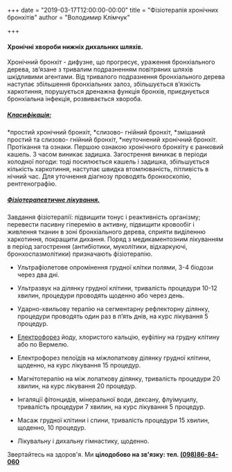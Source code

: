 +++
date = "2019-03-17T12:00:00-00:00"
title = "Фізіотерапія хронічних бронхітів"
author = "Володимир Клімчук"

+++

#### Хронічні хвороби нижніх дихальних шляхів.
 Хронічний бронхіт - дифузне, що прогресує, ураження бронхіального дерева, зв’язане з тривалим подразненням повітряних шляхів шкідливими агентами.
Від тривалого подразнення бронхіального дерева наступає збільшення бронхіальних залоз, збільшується в’язкість харкотиння, порушується  дренажна функція бронхів, приєднується бронхіальна інфекція, розвивається хвороба.

##### [Класифікація:](https://uk.wikipedia.org/wiki/%D0%9C%D0%9A%D0%A5-10:_%D0%9A%D0%BB%D0%B0%D1%81_X._%D0%A5%D0%B2%D0%BE%D1%80%D0%BE%D0%B1%D0%B8_%D1%81%D0%B8%D1%81%D1%82%D0%B5%D0%BC%D0%B8_%D0%B4%D0%B8%D1%85%D0%B0%D0%BD%D0%BD%D1%8F)

*простий хронічний бронхіт,
*слизово- гнійний бронхіт,
*змішаний простий та слизово- гнійний бронхіт,
*неуточнений хронічний бронхіт.
Протікання та ознаки. Першою ознакою хронічного бронхіту є ранковий кашель. З часом виникає задишка. Загострення виникає в періоди холодної погоди: тоді посилюється кашель і задишка, збільшується кількість харкотиння, наступає швидка втомлюваність, пітливість в нічний час. 
Для уточнення діагнозу проводять бронхоскопію, рентгенографію.

##### [Фізіотерапевтичне лікування.](https://www.facebook.com/rodovid.center/photos/a.410236529721921/413469469398627/?type=3&__xts__%5B0%5D=68.ARCqV2smvK1NCUikt8k5z8DZDDk5RCxqepJ6ms15-VzZMECLoOKVpaFXWW6EwFRZYagSUo03iY4cTeXmGHKX8aCXATSwKVElwOxF8UeXk9jS7uwbNNWSqOheSXiIu90r5uZ-Ou52cCmr0VaX0z4UL2oJyiqUT0Vk8PZS8PgOFBxPR9V8HKfEzaCuisbMS4N_BdJAERMuFzVolTrVJHC-vd7i3c3PcE3FeXKzclPolKYzpiCpSFDlZPQ2P3MWEMQZZ8X08udvw1YRPboOkIqvyv3I1jowkmeVLgm0pTE1Z6pYhi_7gTvP-lrBoSgCTVNLvm-VYfBTzHtP1Byt0WRojbw&__tn__=-R)

Завдання фізіотерапії: підвищити тонус і реактивність організму; перевести пасивну гіперемію в активну, підвищити кровообіг і живлення тканин в зоні бронхіального дерева, сприяти виділенню харкотиння, покращити дихання.
Поряд з медикаментозним лікуванням в період загострення (антибіотики, муколітики, відхаркуючі, бронхоспазмолітики) призначають фізіотерапію.

* Ультрафіолетове опромінення грудної клітки полями, 3-4 біодози через два дні.

* Ультразвук на ділянку грудної клітини, тривалість процедури 10-12 хвилин, процедури проводять щоденно або через день.

* Ударно-хвильову терапію на сегментарну рефлекторну ділянку, процедури проводять один раз в п’ять днів, на курс лікування 5 процедур.

* [Електрофорез](https://www.facebook.com/rodovid.center/photos/a.410236529721921/418977808847793/?type=3&__xts__%5B0%5D=68.ARAnoRqEMi8zelFDt4C0rfP-x6Qnr-v8jdkjNoSKyjyZNN6s7ewC1xcHncUuX7Pmp6omotrMzi03-wZbG0ZIVKD-M9uo5Vst1rt7wQnL0d26Umgos5Ybclk4RIwj1thbVZn9I0NssyL4ySNMp3ZgabIHurnLEXO3PnfqYMavGIGmx09SZMva6fRtQndfbEN976529dJ5ds1hMaymuY3zL20sKdq0wTbHji6WFwl8V-PCloGG90k1rPIaNBC11gh2_Qy8mweN56Q7ch3KqLMxGXPSxgQrUjIWDL5-YSqjfcBph3xsot35OXDP8XJtXAL__zr7lb97WnPUc_sQxq9AMqY&__tn__=-R) йоду, хлористого кальцію, еуфіліну на грудну клітину або по Вермелю.

* Електрофорез пелоїдів на міжлопаткову ділянку грудної клітини, щоденно, на курс лікування 15 процедур.

* Магнітотерапію на між лопаткову ділянку, тривалість процедури 20 хвилин, на курс лікування 20 процедур.

* Інгаляції фітонцидів, мінеральної води, дексану, флуімуцилу, тривалість процедури 7 хвилин, на курс лікування 5 процедур. 

* Масаж грудної клітини і спини, тривалість процедури 15 хвилин, щоденно,  10 процедур.

* Лікувальну і дихальну гімнастику, щоденно.

Звертайтесь на здоров'я. Ми **цілодобово на зв'язку: тел. [(098)86-84-060](tel:0988684060)**
